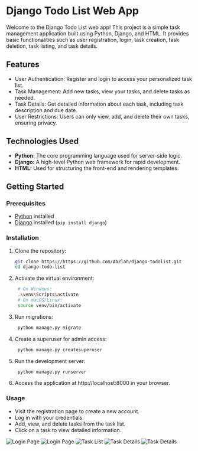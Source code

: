 # Django Todo List Web App

Welcome to the Django Todo List web app! This project is a simple task management application built using Python, Django, and HTML. It provides basic functionalities such as user registration, login, task creation, task deletion, task listing, and task details.

## Features

- User Authentication: Register and login to access your personalized task list.
- Task Management: Add new tasks, view your tasks, and delete tasks as needed.
- Task Details: Get detailed information about each task, including task description and due date.
- User Restrictions: Users can only view, add, and delete their own tasks, ensuring privacy.

## Technologies Used

- **Python:** The core programming language used for server-side logic.
- **Django:** A high-level Python web framework for rapid development.
- **HTML:** Used for structuring the front-end and rendering templates.

## Getting Started

### Prerequisites

- [Python](https://www.python.org/) installed
- [Django](https://www.djangoproject.com/) installed (`pip install django`)

### Installation

1. Clone the repository:
   ```bash
   git clone https://https://github.com/Ab2lah/django-todolist.git
   cd django-todo-list

2. Activate the virtual environment:
   ```bash
    # On Windows:
    .\venv\Scripts\activate
    # On macOS/Linux:
    source venv/bin/activate

3. Run migrations:
   ```bash
    python manage.py migrate

4. Create a superuser for admin access:
   ```bash
    python manage.py createsuperuser

5. Run the development server:
   ```bash
    python manage.py runserver

6. Access the application at http://localhost:8000 in your browser.

### Usage
- Visit the registration page to create a new account.
- Log in with your credentials.
- Add, view, and delete tasks from the task list.
- Click on a task to view detailed information.

![Login Page](myapp/screenshots/Login.png)
![Login Page](myapp/screenshots/Register.png)
![Task List](myapp/screenshots/Task-list.png)
![Task Details](myapp/screenshots/Task-delete.png)
![Task Details](myapp/screenshots/Task-form.png)

